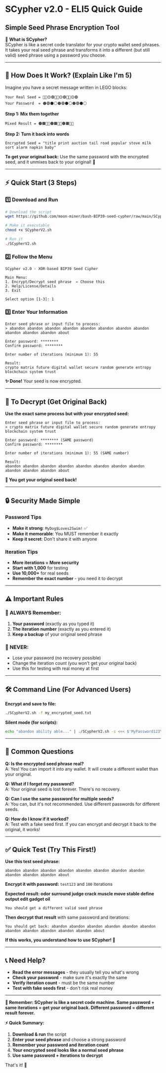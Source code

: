 # SCypher v2.0 - ELI5 Quick Guide
## Simple Seed Phrase Encryption Tool

🔐 **What is SCypher?**  
SCypher is like a secret code translator for your crypto wallet seed phrases. It takes your real seed phrase and transforms it into a different (but still valid) seed phrase using a password you choose.

---

## 🤔 How Does It Work? (Explain Like I'm 5)

Imagine you have a secret message written in LEGO blocks:

```
Your Real Seed = 🔴🔵🟡🟢🔴🔵🟡🟢🔴🔵🟡🟢
Your Password  = 🟠🟣⚫⚪🟠🟣⚫⚪🟠🟣⚫⚪
```

**Step 1: Mix them together**
```
Mixed Result = 🟤🟫🔶🔷🟤🟫🔶🔷🟤🟫🔶🔷
```

**Step 2: Turn it back into words**
```
Encrypted Seed = "title print auction tail road popular stove milk sort alarm napkin baby"
```

**To get your original back:** Use the same password with the encrypted seed, and it unmixes back to your original! 🎉

---

## ⚡ Quick Start (3 Steps)

### 1️⃣ Download and Run
```bash
# Download the script
wget https://github.com/moon-miner/bash-BIP39-seed-cypher/raw/main/SCypherV2.sh

# Make it executable
chmod +x SCypherV2.sh

# Run it
./SCypherV2.sh
```

### 2️⃣ Follow the Menu
```
SCypher v2.0 - XOR-based BIP39 Seed Cipher

Main Menu:
1. Encrypt/Decrypt seed phrase  ← Choose this
2. Help/License/Details
3. Exit

Select option [1-3]: 1
```

### 3️⃣ Enter Your Information
```
Enter seed phrase or input file to process:
> abandon abandon abandon abandon abandon abandon abandon abandon abandon abandon abandon about

Enter password: ********
Confirm password: ********

Enter number of iterations (minimum 1): 55

Result:
crypto matrix future digital wallet secure random generate entropy blockchain system trust
```

**✨ Done!** Your seed is now encrypted.

---

## 🔄 To Decrypt (Get Original Back)

**Use the exact same process but with your encrypted seed:**

```
Enter seed phrase or input file to process:
> crypto matrix future digital wallet secure random generate entropy blockchain system trust

Enter password: ******** (SAME password)
Confirm password: ********

Enter number of iterations (minimum 1): 55 (SAME number)

Result:
abandon abandon abandon abandon abandon abandon abandon abandon abandon abandon abandon about
```

**🎯 You get your original seed back!**

---

## 🔒 Security Made Simple

### Password Tips
- **Make it strong**: `MyDog$Loves2Swim!` ✅
- **Make it memorable**: You MUST remember it exactly
- **Keep it secret**: Don't share it with anyone

### Iteration Tips
- **More iterations = More security**
- **Start with 1,000** for testing
- **Use 10,000+** for real seeds
- **Remember the exact number** - you need it to decrypt

---

## ⚠️ Important Rules

### 📝 **ALWAYS Remember:**
1. **Your password** (exactly as you typed it)
2. **The iteration number** (exactly as you entered it)
3. **Keep a backup** of your original seed phrase

### 🚫 **NEVER:**
- Lose your password (no recovery possible)
- Change the iteration count (you won't get your original back)
- Use this for testing with real money at first

---

## 🛠️ Command Line (For Advanced Users)

**Encrypt and save to file:**
```bash
./SCypherV2.sh -f my_encrypted_seed.txt
```

**Silent mode (for scripts):**
```bash
echo "abandon ability able..." | ./SCypherV2.sh -s <<< $'MyPassword123\n1000'
```

---

## 🤝 Common Questions

**Q: Is the encrypted seed phrase real?**  
A: Yes! You can import it into any wallet. It will create a different wallet than your original.

**Q: What if I forget my password?**  
A: Your original seed is lost forever. There's no recovery.

**Q: Can I use the same password for multiple seeds?**  
A: You can, but it's not recommended. Use different passwords for different seeds.

**Q: How do I know if it worked?**  
A: Test with a fake seed first. If you can encrypt and decrypt it back to the original, it works!

---

## ✅ Quick Test (Try This First!)

**Use this test seed phrase:**
```
abandon abandon abandon abandon abandon abandon abandon abandon abandon abandon abandon about
```

**Encrypt it with password:** `test123` and `100` iterations

**Expected result: odor surround judge crack muscle move stable define output edit gadget oil**
```
You should get a different valid seed phrase
```

**Then decrypt that result** with same password and iterations:
```
You should get back: abandon abandon abandon abandon abandon abandon abandon abandon abandon abandon abandon about
```

**If this works, you understand how to use SCypher! 🎉**

---

## 📞 Need Help?

- **Read the error messages** - they usually tell you what's wrong
- **Check your password** - make sure it's exactly the same
- **Verify iteration count** - must be the same number
- **Test with fake seeds first** - don't risk real money

---

**🔐 Remember: SCypher is like a secret code machine. Same password + same iterations = get your original back. Different password = different result forever.**

**⚡ Quick Summary:**
1. **Download & run** the script
2. **Enter your seed phrase** and choose a strong password
3. **Remember your password and iteration count**
4. **Your encrypted seed looks like a normal seed phrase**
5. **Use same password + iterations to decrypt**

That's it! 🚀
